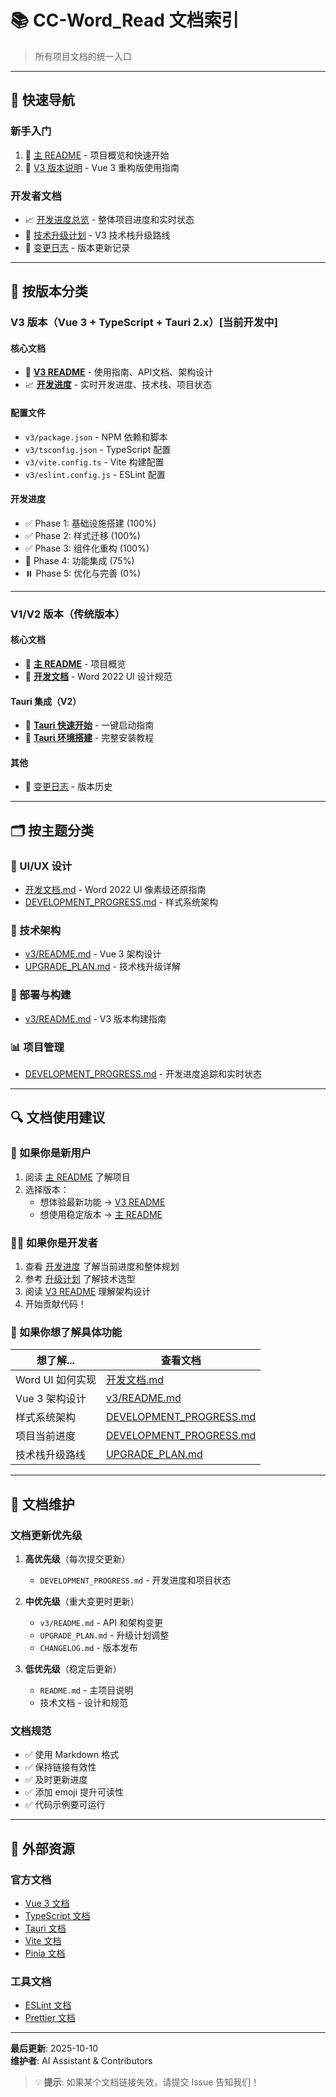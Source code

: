 # 📚 CC-Word_Read 文档索引

> 所有项目文档的统一入口

---

## 🎯 快速导航

### 新手入门
1. 📖 [主 README](README.md) - 项目概览和快速开始
2. 🚀 [V3 版本说明](v3/README.md) - Vue 3 重构版使用指南

### 开发者文档
- 📈 [开发进度总览](DEVELOPMENT_PROGRESS.md) - 整体项目进度和实时状态
- 🔄 [技术升级计划](UPGRADE_PLAN.md) - V3 技术栈升级路线
- 📝 [变更日志](CHANGELOG.md) - 版本更新记录

---

## 📁 按版本分类

### V3 版本（Vue 3 + TypeScript + Tauri 2.x）**[当前开发中]**

#### 核心文档
- 📘 **[V3 README](v3/README.md)** - 使用指南、API文档、架构设计
- 📈 **[开发进度](DEVELOPMENT_PROGRESS.md)** - 实时开发进度、技术栈、项目状态

#### 配置文件
- `v3/package.json` - NPM 依赖和脚本
- `v3/tsconfig.json` - TypeScript 配置
- `v3/vite.config.ts` - Vite 构建配置
- `v3/eslint.config.js` - ESLint 配置

#### 开发进度
- ✅ Phase 1: 基础设施搭建 (100%)
- ✅ Phase 2: 样式迁移 (100%)
- ✅ Phase 3: 组件化重构 (100%)
- 🚧 Phase 4: 功能集成 (75%)
- ⏸️ Phase 5: 优化与完善 (0%)

---

### V1/V2 版本（传统版本）

#### 核心文档
- 📖 **[主 README](README.md)** - 项目概览
- 📐 **[开发文档](开发文档.md)** - Word 2022 UI 设计规范

#### Tauri 集成（V2）
- 🚀 **[Tauri 快速开始](README_TAURI.md)** - 一键启动指南
- 🔧 **[Tauri 环境搭建](TAURI_SETUP.md)** - 完整安装教程

#### 其他
- 📝 [变更日志](CHANGELOG.md) - 版本历史

---

## 🗂️ 按主题分类

### 🎨 UI/UX 设计
- [开发文档.md](开发文档.md) - Word 2022 UI 像素级还原指南
- [DEVELOPMENT_PROGRESS.md](DEVELOPMENT_PROGRESS.md) - 样式系统架构

### 🔧 技术架构
- [v3/README.md](v3/README.md) - Vue 3 架构设计
- [UPGRADE_PLAN.md](UPGRADE_PLAN.md) - 技术栈升级详解

### 🚀 部署与构建
- [v3/README.md](v3/README.md) - V3 版本构建指南

### 📊 项目管理
- [DEVELOPMENT_PROGRESS.md](DEVELOPMENT_PROGRESS.md) - 开发进度追踪和实时状态

---

## 🔍 文档使用建议

### 👋 如果你是新用户
1. 阅读 [主 README](README.md) 了解项目
2. 选择版本：
   - 想体验最新功能 → [V3 README](v3/README.md)
   - 想使用稳定版本 → [主 README](README.md)

### 👨‍💻 如果你是开发者
1. 查看 [开发进度](DEVELOPMENT_PROGRESS.md) 了解当前进度和整体规划
2. 参考 [升级计划](UPGRADE_PLAN.md) 了解技术选型
3. 阅读 [V3 README](v3/README.md) 理解架构设计
4. 开始贡献代码！

### 🎯 如果你想了解具体功能
| 想了解... | 查看文档 |
|----------|---------|
| Word UI 如何实现 | [开发文档.md](开发文档.md) |
| Vue 3 架构设计 | [v3/README.md](v3/README.md) |
| 样式系统架构 | [DEVELOPMENT_PROGRESS.md](DEVELOPMENT_PROGRESS.md) |
| 项目当前进度 | [DEVELOPMENT_PROGRESS.md](DEVELOPMENT_PROGRESS.md) |
| 技术栈升级路线 | [UPGRADE_PLAN.md](UPGRADE_PLAN.md) |

---

## 📝 文档维护

### 文档更新优先级
1. **高优先级**（每次提交更新）
   - `DEVELOPMENT_PROGRESS.md` - 开发进度和项目状态

2. **中优先级**（重大变更时更新）
   - `v3/README.md` - API 和架构变更
   - `UPGRADE_PLAN.md` - 升级计划调整
   - `CHANGELOG.md` - 版本发布

3. **低优先级**（稳定后更新）
   - `README.md` - 主项目说明
   - 技术文档 - 设计和规范

### 文档规范
- ✅ 使用 Markdown 格式
- ✅ 保持链接有效性
- ✅ 及时更新进度
- ✅ 添加 emoji 提升可读性
- ✅ 代码示例要可运行

---

## 🔗 外部资源

### 官方文档
- [Vue 3 文档](https://vuejs.org/)
- [TypeScript 文档](https://www.typescriptlang.org/)
- [Tauri 文档](https://tauri.app/)
- [Vite 文档](https://vitejs.dev/)
- [Pinia 文档](https://pinia.vuejs.org/)

### 工具文档
- [ESLint 文档](https://eslint.org/)
- [Prettier 文档](https://prettier.io/)

---

**最后更新**: 2025-10-10  
**维护者**: AI Assistant & Contributors

> 💡 **提示**: 如果某个文档链接失效，请提交 Issue 告知我们！


